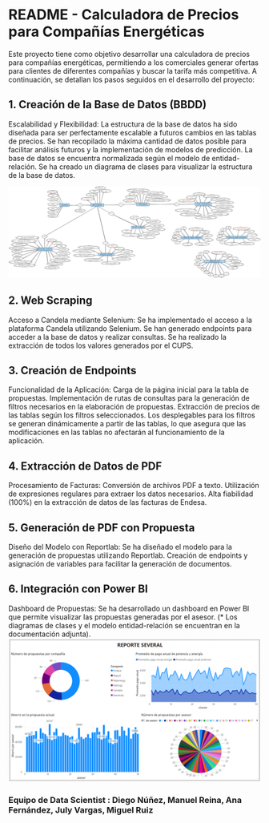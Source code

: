 # README - Calculadora de Precios para Compañías Energéticas
Este proyecto tiene como objetivo desarrollar una calculadora de precios para compañías energéticas, permitiendo a los comerciales generar ofertas para clientes de diferentes compañías y buscar la tarifa más competitiva. A continuación, se detallan los pasos seguidos en el desarrollo del proyecto:

## 1. Creación de la Base de Datos (BBDD)
Escalabilidad y Flexibilidad:
La estructura de la base de datos ha sido diseñada para ser perfectamente escalable a futuros cambios en las tablas de precios.
Se han recopilado la máxima cantidad de datos posible para facilitar análisis futuros y la implementación de modelos de predicción.
La base de datos se encuentra normalizada según el modelo de entidad-relación.
Se ha creado un diagrama de clases para visualizar la estructura de la base de datos.

![Diagrama](https://github.com/Desafio-Tripulaciones/Data-science-g1/blob/main/img/Diagrama.png)

## 2. Web Scraping
Acceso a Candela mediante Selenium:
Se ha implementado el acceso a la plataforma Candela utilizando Selenium.
Se han generado endpoints para acceder a la base de datos y realizar consultas.
Se ha realizado la extracción de todos los valores generados por el CUPS.
## 3. Creación de Endpoints
Funcionalidad de la Aplicación:
Carga de la página inicial para la tabla de propuestas.
Implementación de rutas de consultas para la generación de filtros necesarios en la elaboración de propuestas.
Extracción de precios de las tablas según los filtros seleccionados.
Los desplegables para los filtros se generan dinámicamente a partir de las tablas, lo que asegura que las modificaciones en las tablas no afectarán al funcionamiento de la aplicación.
## 4. Extracción de Datos de PDF
Procesamiento de Facturas:
Conversión de archivos PDF a texto.
Utilización de expresiones regulares para extraer los datos necesarios.
Alta fiabilidad (100%) en la extracción de datos de las facturas de Endesa.
## 5. Generación de PDF con Propuesta
Diseño del Modelo con Reportlab:
Se ha diseñado el modelo para la generación de propuestas utilizando Reportlab.
Creación de endpoints y asignación de variables para facilitar la generación de documentos.
## 6. Integración con Power BI
Dashboard de Propuestas:
Se ha desarrollado un dashboard en Power BI que permite visualizar las propuestas generadas por el asesor.
(* Los diagramas de clases y el modelo entidad-relación se encuentran en la documentación adjunta).
![Reporte BI ](https://github.com/Desafio-Tripulaciones/Data-science-g1/blob/main/img/reporteBI.png)

### Equipo de Data Scientist : Diego Núñez, Manuel Reina, Ana Fernández, July Vargas, Miguel Ruiz 
